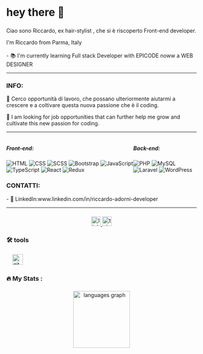 <h1 align="left">hey there 👋</h1>

###
  
<p align="left">Ciao sono Riccardo, ex hair-stylist , che si è riscoperto Front-end developer.</p>


<p align="left">I'm Riccardo from Parma, Italy<br><br>- 📚 I'm currently learning Full stack Developer with EPICODE noww a WEB DESIGNER</p>

<hr>
<h3>INFO:</h3>

<p> 💼 Cerco opportunità di lavoro, che possano ulteriormente aiutarmi a crescere e a coltivare questa nuova passione che è il coding.</p>

<p> 💼 I am looking for job opportunities that can further help me grow and cultivate this new passion for coding.</p>

<hr>
<div style="display: flex; justify-content: space-between;">

  <div>
    <h5>Front-end:</h5>
    <div>
      <img src="https://img.shields.io/badge/html-239120?style=for-the-badge&amp;logo=html5&amp;logoColor=white" alt="HTML" title="HTML">
      <img src="https://img.shields.io/badge/css-1572B6?style=for-the-badge&amp;logo=css3&amp;logoColor=white" alt="CSS" title="CSS">
      <img src="https://img.shields.io/badge/sass-CC6699?style=for-the-badge&amp;logo=sass&amp;logoColor=white" alt="SCSS" title="SCSS">
            <img src="https://img.shields.io/badge/bootstrap-563D7C?style=for-the-badge&amp;logo=bootstrap&amp;logoColor=white" alt="Bootstrap" title="Bootstrap">
      <img src="https://img.shields.io/badge/javascript-F7DF1E?style=for-the-badge&amp;logo=javascript&amp;logoColor=black" alt="JavaScript" title="JavaScript">
      <img src="https://img.shields.io/badge/typescript-3178C6?style=for-the-badge&amp;logo=typescript&amp;logoColor=white" alt="TypeScript" title="TypeScript">
      <img src="https://img.shields.io/badge/react-61DAFB?style=for-the-badge&amp;logo=react&amp;logoColor=black" alt="React" title="React">
           <img src="https://img.shields.io/badge/redux-593d88?style=for-the-badge&logo=redux&logoColor=white" alt="Redux" title="Redux">
    </div>
  </div>
  <div>
    <h5>Back-end:</h5>
    <div>
      <img src="https://img.shields.io/badge/php-777BB4?style=for-the-badge&amp;logo=php&amp;logoColor=white" alt="PHP" title="PHP">
       <img src="https://img.shields.io/badge/mysql-00000f?style=for-the-badge&logo=mysql&logoColor=white" alt="MySQL" title="MySQL">
      <img src="https://img.shields.io/badge/laravel-FF2D20?style=for-the-badge&amp;logo=laravel&amp;logoColor=white" alt="Laravel" title="Laravel">
      <img src="https://img.shields.io/badge/wordpress-21759B?style=for-the-badge&amp;logo=wordpress&amp;logoColor=white" alt="WordPress" title="WordPress">
    </div>
  </div>
</div>


<h3>CONTATTI:</h3>

<p>- 💼 LinkedIn:www.linkedin.com/in/riccardo-adorni-developer</p>
<hr>

###



###

<div align="center">
  <a href="www.linkedin.com/in/riccardo-adorni-41b36913b" target="_blank">
    <img src="https://img.shields.io/static/v1?message=LinkedIn&logo=linkedin&label=&color=0077B5&logoColor=white&labelColor=&style=for-the-badge" height="25" alt="linkedin logo"  />
  </a>
  <img src="https://img.shields.io/static/v1?message=Telegram&logo=telegram&label=&color=2CA5E0&logoColor=white&labelColor=&style=for-the-badge" height="25" alt="telegram logo"  />
</div>

###

<h3 align="left">🛠 tools</h3>

###

<div align="left">
 

  <img width="12" />
  <img src="https://cdn.jsdelivr.net/gh/devicons/devicon/icons/git/git-original.svg" height="28" alt="git logo"  />
</div>

###


###

<h3 align="left">🔥   My Stats :</h3>

###

<div align="center">
  <img src="https://github-readme-stats.vercel.app/api/top-langs?username=RiccardoAD&locale=en&hide_title=true&layout=compact&card_width=320&langs_count=5&theme=codeSTACKr&hide_border=true&order=2" height="150" alt="languages graph"  />
 
</div>

###

